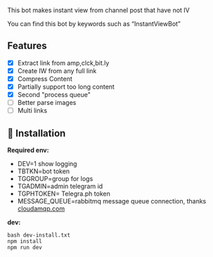 This bot makes instant view from channel post that have not IV

You can find this bot by keywords such as “InstantViewBot”

## Features

- [x] Extract link from amp,clck,bit.ly
- [x] Create IW from any full link
- [x] Compress Content
- [x] Partially support too long content
- [x] Second "process queue"
- [ ] Better parse images
- [ ] Multi links

## 🔨 Installation
**Required env:**
- DEV=1 show logging
- TBTKN=bot token
- TGGROUP=group for logs
- TGADMIN=admin telegram id
- TGPHTOKEN= Telegra.ph token
- MESSAGE_QUEUE=rabbitmq message queue connection, thanks [cloudamqp.com](cloudamqp.com)

**dev:**

```
bash dev-install.txt
npm install
npm run dev
```

